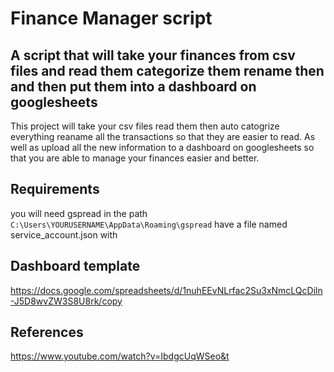 # Finance Manager script

## A script that will take your finances from csv files and read them categorize them rename then and then put them into a dashboard on googlesheets

This project will take your csv files read them then auto catogrize everything reaname all the transactions so that they are easier to read. As well as upload all the new information to a dashboard on googlesheets so that you are able to manage your finances easier and better.

Requirements
------------
you will need gspread in the path `C:\Users\YOURUSERNAME\AppData\Roaming\gspread` have a file named service_account.json with 


Dashboard template
------------
https://docs.google.com/spreadsheets/d/1nuhEEvNLrfac2Su3xNmcLQcDiln-J5D8wvZW3S8U8rk/copy


References
------------
https://www.youtube.com/watch?v=IbdgcUqWSeo&t
